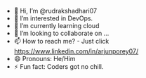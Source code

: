 - 👋 Hi, I’m @rudrakshadhari07
- 👀 I’m interested in DevOps.
- 🌱 I’m currently learning cloud
- 💞️ I’m looking to collaborate on ...
- 📫 How to reach me? - Just click https://www.linkedin.com/in/arjunporey07/
- 😄 Pronouns: He/Him
- ⚡ Fun fact: Coders got no chill.

<!---
rudrakshadhari07/rudrakshadhari07 is a ✨ special ✨ repository because its `README.md` (this file) appears on your GitHub profile.
You can click the Preview link to take a look at your changes.
--->
